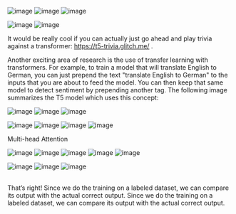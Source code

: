 ![image](https://user-images.githubusercontent.com/21165474/229394276-e11788a2-b270-4813-bc51-aa1142e67c71.png)
![image](https://user-images.githubusercontent.com/21165474/229394326-2efca7cd-8755-41aa-83f2-1aa7a8482929.png)
![image](https://user-images.githubusercontent.com/21165474/229394427-14a0e43e-9990-447c-a82d-a4abd750a1ca.png)


![image](https://user-images.githubusercontent.com/21165474/229395215-3af2c242-91e5-4823-aa78-a8a63dc278d6.png)
![image](https://user-images.githubusercontent.com/21165474/229395400-31d84865-22e6-4f7f-8bbf-d40affac521a.png)

It would be really cool if you can actually just go ahead and play trivia against a transformer: https://t5-trivia.glitch.me/ .

Another exciting area of research is the use of transfer learning with transformers. For example, to train a model that will translate English to German, you can just prepend the text "translate English to German" to the inputs that you are about to feed the model. You can then keep that same model to detect sentiment by prepending another tag. The following image summarizes the T5 model which uses this concept:


![image](https://user-images.githubusercontent.com/21165474/229395977-6947e8a6-2a75-40f5-9b13-dd05dac9ee5b.png)
![image](https://user-images.githubusercontent.com/21165474/229396018-d3230f60-6fda-48ed-8b72-c119f7dc8fec.png)
![image](https://user-images.githubusercontent.com/21165474/229396053-504e8954-8c3f-4022-9eed-abb9ca09e187.png)


![image](https://user-images.githubusercontent.com/21165474/229403221-50ce747f-e3f8-4e9d-a16f-1aff07a1e06b.png)
![image](https://user-images.githubusercontent.com/21165474/229403296-0e4cf969-2d0f-4b83-92ad-d695698dfc22.png)
![image](https://user-images.githubusercontent.com/21165474/229403349-d8701744-6013-4a6e-b506-133d100dde02.png)
![image](https://user-images.githubusercontent.com/21165474/229403397-8eed5abf-cb53-4d34-b581-4be398afa71a.png)


Multi-head Attention

![image](https://user-images.githubusercontent.com/21165474/229547788-1588bbe2-19fc-44b4-9160-2a0efabad6e6.png)
![image](https://user-images.githubusercontent.com/21165474/229547867-a5cb91a0-3b2c-4fa4-a977-274648cc5d93.png)
![image](https://user-images.githubusercontent.com/21165474/229547969-19a68529-a650-45c2-ae8e-2adceddc99c9.png)
![image](https://user-images.githubusercontent.com/21165474/229548046-a28dd64b-155f-4605-b945-e184fdb5a563.png)
![image](https://user-images.githubusercontent.com/21165474/229548109-9dfc9ae3-cb6c-4b3c-85ba-257b4c8bbdcf.png)

![image](https://user-images.githubusercontent.com/21165474/230058098-78bdb046-ff1d-4fb3-a8d9-697e5eaacfe1.png)
![image](https://user-images.githubusercontent.com/21165474/230058373-be4b2193-ed55-4021-ac69-13b1ef091b22.png)
![image](https://user-images.githubusercontent.com/21165474/230058573-046c1a49-80c1-4e4f-b170-87d6d6c46335.png)

<br>
That’s right! Since we do the training on a labeled dataset, we can compare its output with the actual correct output.
Since we do the training on a labeled dataset, we can compare its output with the actual correct output.
<br>

